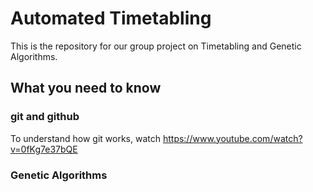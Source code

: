 # Automated Timetabling
This is the repository for our group project on Timetabling and Genetic Algorithms.
## What you need to know
### git and github
To understand how git works, watch https://www.youtube.com/watch?v=0fKg7e37bQE
### Genetic Algorithms